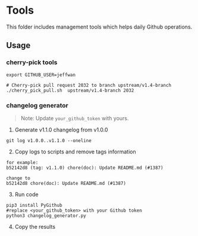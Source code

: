 # Tools
This folder includes management tools which helps daily Github operations.

## Usage

### cherry-pick tools

```
export GITHUB_USER=jeffwan

# Cherry-pick pull request 2032 to branch upstream/v1.4-branch
./cherry_pick_pull.sh  upstream/v1.4-branch 2032

```

### changelog generator

> Note: Update `your_github_token` with yours.

1. Generate v1.1.0 changelog from v1.0.0
```
git log v1.0.0..v1.1.0 --oneline
```

2. Copy logs to scripts and remove tags information

```
for example: 
b52142d8 (tag: v1.1.0) chore(doc): Update README.md (#1387)

change to 
b52142d8 chore(doc): Update README.md (#1387)
```

3. Run code
```
pip3 install PyGithub
#replace <your_github_token> with your Github token
python3 changelog_generator.py
```

4. Copy the results
